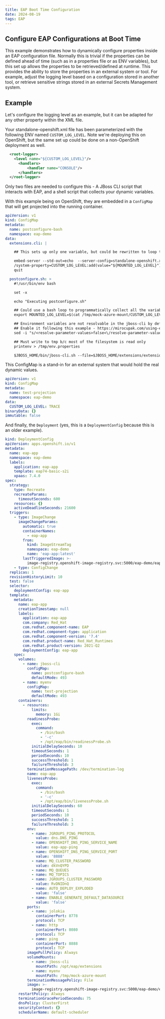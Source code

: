 ```yaml
---
title: EAP Boot Time Configuration
date: 2024-08-19
tags: EAP
---
```


## Configure EAP Configurations at Boot Time

This example demonstrates how to dynamically configure properties inside an EAP configuration file.  Normally this is trivial if the properties can be defined ahead of time (such as in a properties file or as ENV variables), but this set up allows the properties to be retrieved/defined at runtime.  This provides the ability to store the properties in an external system or tool.  For example, adjust the logging level based on a configuration stored in another tool, or retrieve sensitive strings stored in an external Secrets Management system.


## Example

Let's configure the logging level as an example, but it can be adapted for any other property within the XML file.

Your standalone-openshift.xml file has been parameterized with the following ENV named `CUSTOM_LOG_LEVEL`.  Note we're deploying this on OpenShift, but the same set up could be done on a non-OpenShift deployment as well.


```xml
  <root-logger>
    <level name="${CUSTOM_LOG_LEVEL}"/>
      <handlers>
          <handler name="CONSOLE"/>
      </handlers>
  </root-logger>
```

Only two files are needed to configure this - A JBoss CLI script that interacts with EAP, and a shell script that collects your dynamic variables.

With this example being on OpenShift, they are embedded in a `ConfigMap` that will get projected into the running container.

```yaml
apiVersion: v1
kind: ConfigMap
metadata:
  name: postconfigure-bash
  namespace: eap-demo
data:
  extensions.cli: |

    ## This sets up only one variable, but could be rewritten to loop through multiple variables

    embed-server --std-out=echo  --server-config=standalone-openshift.xml
    /system-property=CUSTOM_LOG_LEVEL:add(value="${MOUNTED_LOG_LEVEL}")
    quit

  postconfigure.sh: >
    #!/usr/bin/env bash

    set -x

    echo "Executing postconfigure.sh"

    ## Could use a bash loop to programmatically collect all the variables in this directory and export them as ENVs
    export MOUNTED_LOG_LEVEL=$(cat /tmp/mock-azure-mount/CUSTOM_LOG_LEVEL)

    ## Environment variables are not resolvable in the jboss-cli by default,
    ## Enable it following this example - https://mirocupak.com/using-environment-variables-in-jboss-cli/
    sed -i "s/<resolve-parameter-values>false<\/resolve-parameter-values>/<resolve-parameter-values>true<\/resolve-parameter-values>/" $JBOSS_HOME/bin/jboss-cli.xml

    ## Must write to tmp b/c most of the filesystem is read only
    printenv > /tmp/env.properties

    $JBOSS_HOME/bin/jboss-cli.sh --file=$JBOSS_HOME/extensions/extensions.cli --properties=/tmp/env.properties

```

This ConfigMap is a stand-in for an external system that would hold the real dynamic values.

```yaml
apiVersion: v1
kind: ConfigMap
metadata:
  name: test-projection
  namespace: eap-demo
data:
  CUSTOM_LOG_LEVEL: TRACE
binaryData: {}
immutable: false
```

And finally, the `Deployment` (yes, this is a `DeploymentConfig` because this is an older example).

```yaml
kind: DeploymentConfig
apiVersion: apps.openshift.io/v1
metadata:
  name: eap-app
  namespace: eap-demo
  labels:
    application: eap-app
    template: eap74-basic-s2i
    xpaas: 7.4.0
spec:
  strategy:
    type: Recreate
    recreateParams:
      timeoutSeconds: 600
    resources: {}
    activeDeadlineSeconds: 21600
  triggers:
    - type: ImageChange
      imageChangeParams:
        automatic: true
        containerNames:
          - eap-app
        from:
          kind: ImageStreamTag
          namespace: eap-demo
          name: 'eap-app:latest'
        lastTriggeredImage: >-
          image-registry.openshift-image-registry.svc:5000/eap-demo/eap-app@sha256:5adc05d56a06fa00d607ab0fa9c2acd81d7549f05e15ef8d79d663fb8c6631a4
    - type: ConfigChange
  replicas: 1
  revisionHistoryLimit: 10
  test: false
  selector:
    deploymentConfig: eap-app
  template:
    metadata:
      name: eap-app
      creationTimestamp: null
      labels:
        application: eap-app
        com.company: Red_Hat
        com.redhat.component-name: EAP
        com.redhat.component-type: application
        com.redhat.component-version: '7.4'
        com.redhat.product-name: Red_Hat_Runtimes
        com.redhat.product-version: 2021-Q2
        deploymentConfig: eap-app
    spec:
      volumes:
        - name: jboss-cli
          configMap:
            name: postconfigure-bash
            defaultMode: 493
        - name: myenv
          configMap:
            name: test-projection
            defaultMode: 493
      containers:
        - resources:
            limits:
              memory: 1Gi
          readinessProbe:
            exec:
              command:
                - /bin/bash
                - '-c'
                - /opt/eap/bin/readinessProbe.sh
            initialDelaySeconds: 10
            timeoutSeconds: 1
            periodSeconds: 10
            successThreshold: 1
            failureThreshold: 3
          terminationMessagePath: /dev/termination-log
          name: eap-app
          livenessProbe:
            exec:
              command:
                - /bin/bash
                - '-c'
                - /opt/eap/bin/livenessProbe.sh
            initialDelaySeconds: 60
            timeoutSeconds: 1
            periodSeconds: 10
            successThreshold: 1
            failureThreshold: 3
          env:
            - name: JGROUPS_PING_PROTOCOL
              value: dns.DNS_PING
            - name: OPENSHIFT_DNS_PING_SERVICE_NAME
              value: eap-app-ping
            - name: OPENSHIFT_DNS_PING_SERVICE_PORT
              value: '8888'
            - name: MQ_CLUSTER_PASSWORD
              value: dkVnQYPD
            - name: MQ_QUEUES
            - name: MQ_TOPICS
            - name: JGROUPS_CLUSTER_PASSWORD
              value: RvDNIDnQ
            - name: AUTO_DEPLOY_EXPLODED
              value: 'false'
            - name: ENABLE_GENERATE_DEFAULT_DATASOURCE
              value: 'false'
          ports:
            - name: jolokia
              containerPort: 8778
              protocol: TCP
            - name: http
              containerPort: 8080
              protocol: TCP
            - name: ping
              containerPort: 8888
              protocol: TCP
          imagePullPolicy: Always
          volumeMounts:
            - name: jboss-cli
              mountPath: /opt/eap/extensions
            - name: myenv
              mountPath: /tmp/mock-azure-mount
          terminationMessagePolicy: File
          image: >-
            image-registry.openshift-image-registry.svc:5000/eap-demo/eap-app@sha256:5adc05d56a06fa00d607ab0fa9c2acd81d7549f05e15ef8d79d663fb8c6631a4
      restartPolicy: Always
      terminationGracePeriodSeconds: 75
      dnsPolicy: ClusterFirst
      securityContext: {}
      schedulerName: default-scheduler
```